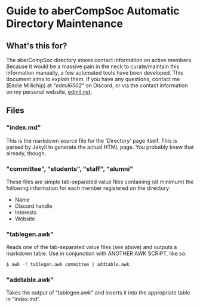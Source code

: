 # Guide to aberCompSoc Automatic Directory Maintenance
## What's this for?
The aberCompSoc directory stores contact information on active members. Because it would be a massive pain in the neck to curate/maintain this information manually, a few automated tools have been developed. This document aims to explain them. If you have any questions, contact me (Eddie Millichip) at *"edmil6502"* on Discord, or via the contact information on my personal website, [edmil.net](http://edmil.net).

## Files
### "index.md"
This is the markdown source file for the 'Directory' page itself. This is parsed by Jekyll to generate the actual HTML page. You probably knew that already, though.

### "committee", "students", "staff", "alumni"
These files are simple tab-separated value files containing (at minimum) the following information for each member registered on the directory:

- Name
- Discord handle
- Interests
- Website

### "tablegen.awk"
Reads one of the tab-separated value files (see above) and outputs a markdown table. Use in conjunction with ANOTHER AWK SCRIPT, like so:

```bash
$ awk -f tablegen.awk committee | addtable.awk
```

### "addtable.awk"
Takes the output of "tablegen.awk" and inserts it into the appropriate table in "index.md".